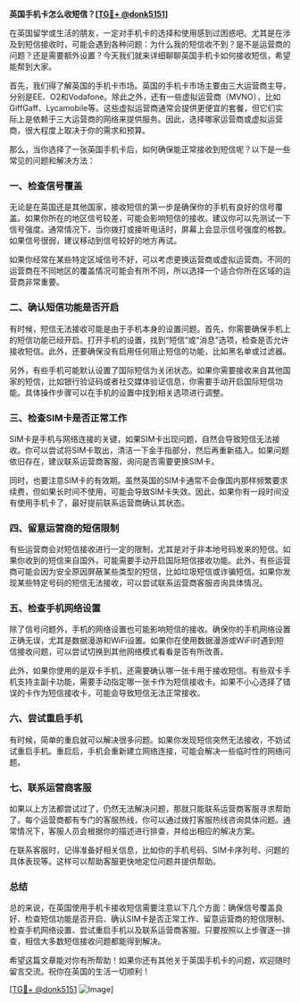 **英国手机卡怎么收短信？[[TG💪+ @donk5151](https://t.me/s/donk5151)]**

在英国留学或生活的朋友，一定对手机卡的选择和使用感到过困惑吧。尤其是在涉及到短信接收时，可能会遇到各种问题：为什么我的短信收不到？是不是运营商的问题？还是需要额外设置？今天我们就来详细聊聊英国手机卡如何接收短信，希望能帮到大家。

首先，我们得了解英国的手机卡市场。英国的手机卡市场主要由三大运营商主导，分别是EE、O2和Vodafone。除此之外，还有一些虚拟运营商（MVNO），比如GiffGaff、Lycamobile等。这些虚拟运营商通常会提供更便宜的套餐，但它们实际上是依赖于三大运营商的网络来提供服务。因此，选择哪家运营商或虚拟运营商，很大程度上取决于你的需求和预算。

那么，当你选择了一张英国手机卡后，如何确保能正常接收到短信呢？以下是一些常见的问题和解决方法：

### 一、检查信号覆盖

无论是在英国还是其他国家，接收短信的第一步是确保你的手机有良好的信号覆盖。如果你所在的地区信号较差，可能会影响短信的接收。建议你可以先测试一下信号强度。通常情况下，当你拨打或接听电话时，屏幕上会显示信号强度的格数。如果信号很弱，建议移动到信号较好的地方再试。

如果你经常在某些特定区域信号不好，可以考虑更换运营商或虚拟运营商。不同的运营商在不同地区的覆盖情况可能会有所不同，所以选择一个适合你所在区域的运营商非常重要。

### 二、确认短信功能是否开启

有时候，短信无法接收可能是由于手机本身的设置问题。首先，你需要确保手机上的短信功能已经开启。打开手机的设置，找到“短信”或“消息”选项，检查是否允许接收短信。此外，还要确保没有启用任何阻止短信的功能，比如黑名单或过滤器。

另外，有些手机可能默认设置了国际短信为关闭状态。如果你需要接收来自其他国家的短信，比如银行验证码或者社交媒体验证信息，你需要手动开启国际短信功能。具体操作步骤可以在手机的设置中找到相关选项进行调整。

### 三、检查SIM卡是否正常工作

SIM卡是手机与网络连接的关键，如果SIM卡出现问题，自然会导致短信无法接收。你可以尝试将SIM卡取出，清洁一下金手指部分，然后再重新插入。如果问题依旧存在，建议联系运营商客服，询问是否需要更换SIM卡。

同时，也要注意SIM卡的有效期。虽然英国的SIM卡通常不会像国内那样频繁要求续费，但如果长时间不使用，可能会导致SIM卡失效。因此，如果你有一段时间没有使用手机卡了，最好提前联系运营商确认其状态。

### 四、留意运营商的短信限制

有些运营商会对短信接收进行一定的限制，尤其是对于非本地号码发来的短信。如果你收到的短信来自国外，可能需要手动开启国际短信接收功能。此外，有些运营商可能会因为安全原因屏蔽某些类型的短信，比如垃圾短信或诈骗短信。如果你发现某些特定号码的短信无法接收，可以尝试联系运营商客服咨询具体情况。

### 五、检查手机网络设置

除了信号问题外，手机的网络设置也可能影响短信的接收。确保你的手机网络设置正确无误，尤其是数据漫游和WiFi设置。如果你在使用数据漫游或WiFi时遇到短信接收问题，可以尝试切换到其他网络模式看看是否有所改善。

此外，如果你使用的是双卡手机，还需要确认哪一张卡用于接收短信。有些双卡手机支持主副卡功能，需要手动指定哪一张卡作为短信接收卡。如果不小心选择了错误的卡作为短信接收卡，可能会导致短信无法正常接收。

### 六、尝试重启手机

有时候，简单的重启就可以解决很多问题。如果你发现短信突然无法接收，不妨试试重启手机。重启后，手机会重新建立网络连接，可能会解决一些临时性的网络问题。

### 七、联系运营商客服

如果以上方法都尝试过了，仍然无法解决问题，那就只能联系运营商客服寻求帮助了。每个运营商都有专门的客服热线，你可以通过拨打客服热线咨询具体问题。通常情况下，客服人员会根据你的描述进行排查，并给出相应的解决方案。

在联系客服时，记得准备好相关信息，比如你的手机号码、SIM卡序列号、问题的具体表现等。这样可以帮助客服更快地定位问题并提供帮助。

### 总结

总的来说，在英国使用手机卡接收短信需要注意以下几个方面：确保信号覆盖良好、检查短信功能是否开启、确认SIM卡是否正常工作、留意运营商的短信限制、检查手机网络设置、尝试重启手机以及联系运营商客服。只要按照以上步骤逐一排查，相信大多数短信接收问题都能得到解决。

希望这篇文章能对你有所帮助！如果你还有其他关于英国手机卡的问题，欢迎随时留言交流。祝你在英国的生活一切顺利！

[[TG💪+ @donk5151](https://t.me/s/donk5151) ![Image](https://i.postimg.cc/rwNCRYN7/Snipaste-2025-04-30-17-27-05.png)]
